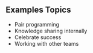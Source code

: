 ## Examples Topics
* Pair programming
* Knowledge sharing internally
* Celebrate success
* Working with other teams
